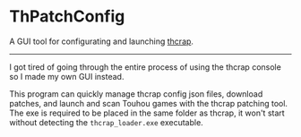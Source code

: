# ThPatchConfig
A GUI tool for configurating and launching [thcrap](https://www.thpatch.net/wiki/Touhou_Patch_Center:Download).

---

I got tired of going through the entire process of using the thcrap console so I made my own GUI instead.

This program can quickly manage thcrap config json files, download patches, and launch and scan Touhou games with the thcrap patching tool.
The exe is required to be placed in the same folder as thcrap, it won't start without detecting the `thcrap_loader.exe` executable.
